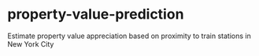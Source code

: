 # property-value-prediction
 Estimate property value appreciation based on proximity to train stations in New York City
